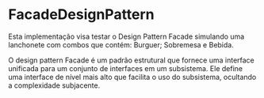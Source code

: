 # FacadeDesignPattern

Esta implementação visa testar o Design Pattern Facade simulando uma lanchonete com combos que contém: Burguer; Sobremesa e Bebida. 

O design pattern Facade é um padrão estrutural que fornece uma interface unificada para um conjunto de interfaces em um subsistema. Ele define uma interface de nível mais alto que facilita o uso do subsistema, 
ocultando a complexidade subjacente.
